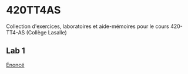 # 420TT4AS

Collection d'exercices, laboratoires et aide-mémoires pour le cours 420-TT4-AS (Collège Lasalle)

## Lab 1
[Énoncé](Lab1.md)
